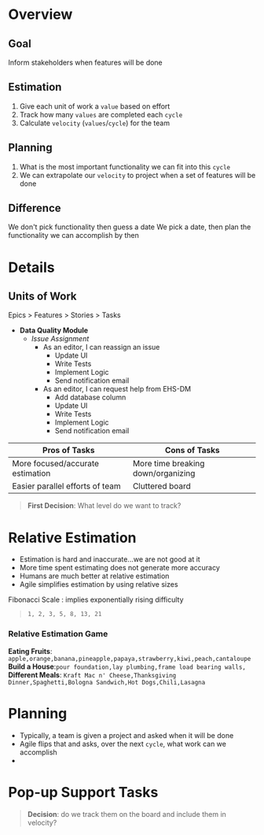 # Overview

## Goal
Inform stakeholders when features will be done

## Estimation
1. Give each unit of work a `value` based on effort
2. Track how many `values` are completed each `cycle`
3. Calculate `velocity` (`values`/`cycle`) for the team

## Planning
1. What is the most important functionality we can fit into this `cycle`
2. We can extrapolate our `velocity` to project when a set of features will be done

## Difference
We don't pick functionality then guess a date
We pick a date, then plan the functionality we can accomplish by then


# Details

## Units of Work
Epics > Features > Stories > Tasks

- **Data Quality Module**
	* *Issue Assignment*
		+ As an editor, I can reassign an issue
			+ Update UI
			+ Write Tests
			+ Implement Logic
			+ Send notification email
		+ As an editor, I can request help from EHS-DM
			+ Add database column
			+ Update UI
			+ Write Tests
			+ Implement Logic
			+ Send notification email



|Pros of Tasks|Cons of Tasks|
|----|----|
|More focused/accurate estimation|More time breaking down/organizing|
|Easier parallel efforts of team|Cluttered board|

> **First Decision**: What level do we want to track?

# Relative Estimation
- Estimation is hard and inaccurate...we are not good at it
- More time spent estimating does not generate more accuracy
- Humans are much better at relative estimation
- Agile simplifies estimation by using relative sizes

Fibonacci Scale
: implies exponentially rising difficulty

> `1, 2, 3, 5, 8, 13, 21`

### Relative Estimation Game
**Eating Fruits**: `apple,orange,banana,pineapple,papaya,strawberry,kiwi,peach,cantaloupe`
**Build a House**:`pour foundation,lay plumbing,frame load bearing walls,`
**Different Meals**: `Kraft Mac n' Cheese,Thanksgiving Dinner,Spaghetti,Bologna Sandwich,Hot Dogs,Chili,Lasagna`

# Planning
- Typically, a team is given a project and asked when it will be done
- Agile flips that and asks, over the next `cycle`, what work can we accomplish
- 

# Pop-up Support Tasks
> **Decision**: do we track them on the board and include them in velocity?


<!--stackedit_data:
eyJoaXN0b3J5IjpbLTE1Nzg0Nzc2XX0=
-->